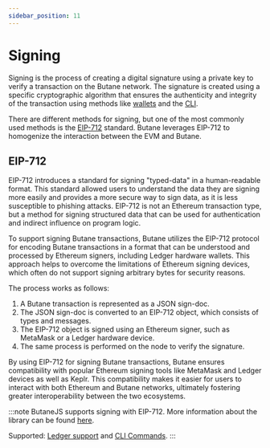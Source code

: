 ```yaml
---
sidebar_position: 11
---
```


# Signing

Signing is the process of creating a digital signature using a private key to verify a transaction
on the Butane network. The signature is created using a specific cryptographic algorithm that
ensures the authenticity and integrity of the transaction using methods like
[wallets](./../../use/connect-your-wallet) and the [CLI](./../Butane-cli).

There are different methods for signing, but one of the most commonly used methods is the 
[EIP-712](https://eips.ethereum.org/EIPS/eip-712) standard.
Butane leverages EIP-712 to homogenize the interaction between the EVM and Butane.

## EIP-712

EIP-712 introduces a standard for signing "typed-data" in a human-readable format. This standard allowed users to understand
the data they are signing more easily and provides a more secure way to sign data, as it is less susceptible to phishing
attacks. EIP-712 is not an Ethereum transaction type, but a method for signing structured data that can be used for
authentication and indirect influence on program logic.

To support signing Butane transactions, Butane utilizes the EIP-712 protocol for encoding Butane transactions in a
format that can be understood and processed by Ethereum signers, including Ledger hardware wallets. This approach
helps to overcome the limitations of Ethereum signing devices, which often do not support signing arbitrary bytes
for security reasons.

The process works as follows:

1. A Butane transaction is represented as a JSON sign-doc.
2. The JSON sign-doc is converted to an EIP-712 object, which consists of types and messages.
3. The EIP-712 object is signed using an Ethereum signer, such as MetaMask or a Ledger hardware device.
4. The same process is performed on the node to verify the signature.

By using EIP-712 for signing Butane transactions, Butane ensures compatibility with popular Ethereum signing tools
like MetaMask and Ledger devices as well as Keplr. This compatibility makes it easier for users to interact with both
Ethereum and Butane networks, ultimately fostering greater interoperability between the two ecosystems.

:::note
ButaneJS supports signing with EIP-712. More information about the library can be found [here](https://github.com/BUTANE-Smart-Chain).

Supported: [Ledger support](./../../use/connect-your-wallet/ledger) and [CLI Commands](./../Butane-cli/cli-commands).
:::
